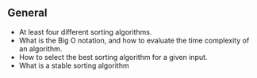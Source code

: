 ## General

- At least four different sorting algorithms.
- What is the Big O notation, and how to evaluate the time complexity of an algorithm.
- How to select the best sorting algorithm for a given input.
- What is a stable sorting algorithm
